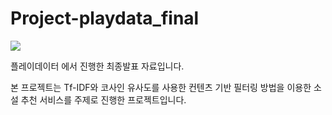 # Project-playdata_final


<img src="./playdata.png" />

플레이데이터 에서 진행한 최종발표 자료입니다.

본 프로젝트는 Tf-IDF와 코사인 유사도를 사용한 컨텐츠 기반 필터링 방법을 이용한 소설 추천 서비스를 주제로 진행한 프로젝트입니다.

